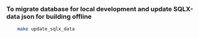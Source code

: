 ### To migrate database for local development and update SQLX-data json for building offline

```sh
    make update_sqlx_data
```